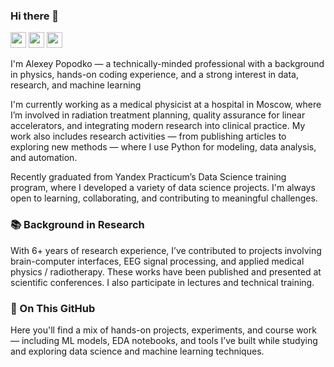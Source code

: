 ### Hi there 👋

<p> <a href="https://www.linkedin.com/in/alexeypopodko"><img src="https://img.shields.io/badge/linkedin-%230077B5.svg?&style=for-the-badge&logo=linkedin&logoColor=white" height=25></a> <a href="https://www.researchgate.net/profile/Alexey-Popodko"><img src="https://img.shields.io/badge/ResearchGate-00CCBB?style=for-the-badge&logo=ResearchGate&logoColor=white" height=25></a> <a href="https://scholar.google.com/citations?user=PHGEhY4AAAAJ&hl"><img src="https://img.shields.io/badge/Google%20Scholar-4285F4?style=for-the-badge&logo=google-scholar&logoColor=white" height=25></a></p>

I'm Alexey Popodko — a technically-minded professional with a background in physics, hands-on coding experience, and a strong interest in data, research, and machine learning

I'm currently working as a medical physicist at a hospital in Moscow, where I’m involved in radiation treatment planning, quality assurance for linear accelerators, and integrating modern research into clinical practice. My work also includes research activities — from publishing articles to exploring new methods — where I use Python for modeling, data analysis, and automation. 

Recently graduated from Yandex Practicum’s Data Science training program, where I developed a variety of data science projects. I'm always open to learning, collaborating, and contributing to meaningful challenges.

### 📚 Background in Research
With 6+ years of research experience, I’ve contributed to projects involving brain-computer interfaces, EEG signal processing, and applied medical physics / radiotherapy. These works have been published and presented at scientific conferences.  I also participate in lectures and technical training.


### 📂 On This GitHub
Here you'll find a mix of hands-on projects, experiments, and course work — including ML models, EDA notebooks, and tools I’ve built while studying and exploring data science and machine learning techniques.
